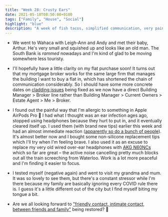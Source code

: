 ```yaml
---
title: "Week 28: Crusty Ears"
date: 2021-05-10T08:50:00+0100
tags: ["Family", "House", "Social"]
highlight: "blue"
description: "A week of fish tacos, simplified communication, very painful ears (thanks Apple), and my rule-breaking family."
---
```


  * We went to Wahaca with Leigh-Ann and Andy and met their baby, Arthur. He's very small and squished up and looks like an old man. The South Bank is _rammed_ nowadays and I'm kind of glad to be moving somewhere less touristy.

  * I'll hopefully have a little clarity on my flat purchase soon! It turns out that my mortgage broker works for the same large firm that manages the building I want to buy a flat in, which has shortened the chain of communication considerably. So I should have some more concrete dates on [cladding issues](/weeknotes/21/) being fixed as we now have a direct Building Manager > Broker line rather than Building Manager > Current Owners > Estate Agent > Me > Broker.

  * I found out the painful way that I'm allergic to something in Apple AirPods Pro :grimacing: I had what I thought was an ear infection ages ago, stopped using headphones because they hurt to put in, and it eventually cleared itself up. I used them (with brand new tips) earlier this week and had an almost immediate reaction ([apparently so do a bunch of people](https://discussions.apple.com/thread/250896003)). It's almost better now and I bought some non-silicone replacement tips which I'll try when I'm feeling brave. I also used it as an excuse to replace my very old wired over-ear headphones with [AKG N60NCs](https://www.whathifi.com/akg/n60nc-wireless/review) which so far are great – the active noise cancelling pretty much blocks out all the train screeching from Waterloo. Work is a lot more peaceful and I'm finding it easier to focus.

  * I tested myself (negative again) and went to visit my grandma and mum. It was so lovely to see them, but there's a constant stressor while I'm there because my family are basically ignoring every COVID rule there is. I guess it's a little different out of the city but I find myself biting my tongue a bit.

  * Are we all looking forward to ["friendly contact, intimate contact, between friends and family"](https://news.sky.com/story/covid-19-boris-johnson-set-to-confirm-lockdown-rules-will-ease-from-17-may-as-government-in-delicate-talks-on-hosting-champions-league-final-12301434) being restored? :facepalm:
